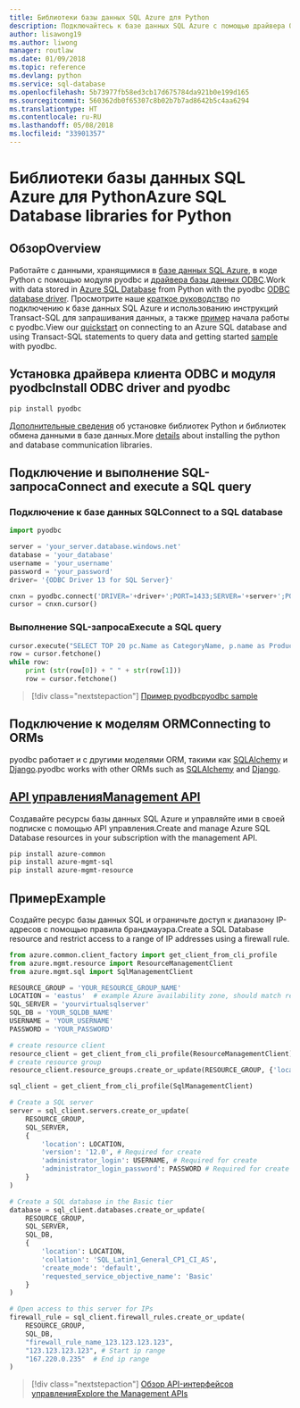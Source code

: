 ```yaml
---
title: Библиотеки базы данных SQL Azure для Python
description: Подключайтесь к базе данных SQL Azure с помощью драйвера ODBC и модуля pyodbc или управляйте экземплярами SQL Azure помощью API управления.
author: lisawong19
ms.author: liwong
manager: routlaw
ms.date: 01/09/2018
ms.topic: reference
ms.devlang: python
ms.service: sql-database
ms.openlocfilehash: 5b73977fb58ed3cb17d675784da921b0e199d165
ms.sourcegitcommit: 560362db0f65307c8b02b7b7ad8642b5c4aa6294
ms.translationtype: HT
ms.contentlocale: ru-RU
ms.lasthandoff: 05/08/2018
ms.locfileid: "33901357"
---
```

# <a name="azure-sql-database-libraries-for-python"></a><span data-ttu-id="7bf13-103">Библиотеки базы данных SQL Azure для Python</span><span class="sxs-lookup"><span data-stu-id="7bf13-103">Azure SQL Database libraries for Python</span></span>

## <a name="overview"></a><span data-ttu-id="7bf13-104">Обзор</span><span class="sxs-lookup"><span data-stu-id="7bf13-104">Overview</span></span>

<span data-ttu-id="7bf13-105">Работайте с данными, хранящимися в [базе данных SQL Azure](/azure/sql-database/sql-database-technical-overview), в коде Python с помощью модуля pyodbc и [драйвера базы данных ODBC](https://github.com/mkleehammer/pyodbc/wiki/Drivers-and-Driver-Managers).</span><span class="sxs-lookup"><span data-stu-id="7bf13-105">Work with data stored in [Azure SQL Database](/azure/sql-database/sql-database-technical-overview) from Python with the pyodbc [ODBC database driver](https://github.com/mkleehammer/pyodbc/wiki/Drivers-and-Driver-Managers).</span></span> <span data-ttu-id="7bf13-106">Просмотрите наше [краткое руководство](https://docs.microsoft.com/azure/sql-database/sql-database-connect-query-python) по подключению к базе данных SQL Azure и использованию инструкций Transact-SQL для запрашивания данных, а также [пример](https://github.com/mkleehammer/pyodbc/wiki/Getting-started) начала работы с pyodbc.</span><span class="sxs-lookup"><span data-stu-id="7bf13-106">View our [quickstart](https://docs.microsoft.com/azure/sql-database/sql-database-connect-query-python) on connecting to an Azure SQL database and using Transact-SQL statements to query data and getting started [sample](https://github.com/mkleehammer/pyodbc/wiki/Getting-started) with pyodbc.</span></span>

## <a name="install-odbc-driver-and-pyodbc"></a><span data-ttu-id="7bf13-107">Установка драйвера клиента ODBC и модуля pyodbc</span><span class="sxs-lookup"><span data-stu-id="7bf13-107">Install ODBC driver and pyodbc</span></span>

```bash
pip install pyodbc
```
<span data-ttu-id="7bf13-108">[Дополнительные сведения](https://docs.microsoft.com/azure/sql-database/sql-database-connect-query-python#install-the-python-and-database-communication-libraries) об установке библиотек Python и библиотек обмена данными в базе данных.</span><span class="sxs-lookup"><span data-stu-id="7bf13-108">More [details](https://docs.microsoft.com/azure/sql-database/sql-database-connect-query-python#install-the-python-and-database-communication-libraries) about installing the python and database communication libraries.</span></span>

## <a name="connect-and-execute-a-sql-query"></a><span data-ttu-id="7bf13-109">Подключение и выполнение SQL-запроса</span><span class="sxs-lookup"><span data-stu-id="7bf13-109">Connect and execute a SQL query</span></span>

### <a name="connect-to-a-sql-database"></a><span data-ttu-id="7bf13-110">Подключение к базе данных SQL</span><span class="sxs-lookup"><span data-stu-id="7bf13-110">Connect to a SQL database</span></span>

```python
import pyodbc

server = 'your_server.database.windows.net'
database = 'your_database'
username = 'your_username'
password = 'your_password'
driver= '{ODBC Driver 13 for SQL Server}'

cnxn = pyodbc.connect('DRIVER='+driver+';PORT=1433;SERVER='+server+';PORT=1443;DATABASE='+database+';UID='+username+';PWD='+ password)
cursor = cnxn.cursor()
```

### <a name="execute-a-sql-query"></a><span data-ttu-id="7bf13-111">Выполнение SQL-запроса</span><span class="sxs-lookup"><span data-stu-id="7bf13-111">Execute a SQL query</span></span>

```python
cursor.execute("SELECT TOP 20 pc.Name as CategoryName, p.name as ProductName FROM [SalesLT].[ProductCategory] pc JOIN [SalesLT].[Product] p ON pc.productcategoryid = p.productcategoryid")
row = cursor.fetchone()
while row:
    print (str(row[0]) + " " + str(row[1]))
    row = cursor.fetchone()
```

> [!div class="nextstepaction"]
> [<span data-ttu-id="7bf13-112">Пример pyodbc</span><span class="sxs-lookup"><span data-stu-id="7bf13-112">pyodbc sample</span></span>](https://github.com/mkleehammer/pyodbc/wiki/Getting-started)

## <a name="connecting-to-orms"></a><span data-ttu-id="7bf13-113">Подключение к моделям ORM</span><span class="sxs-lookup"><span data-stu-id="7bf13-113">Connecting to ORMs</span></span>

<span data-ttu-id="7bf13-114">pyodbc работает и с другими моделями ORM, такими как [SQLAlchemy](http://docs.sqlalchemy.org/en/latest/dialects/mssql.html?highlight=pyodbc#module-sqlalchemy.dialects.mssql.pyodbc) и [Django](https://github.com/lionheart/django-pyodbc/).</span><span class="sxs-lookup"><span data-stu-id="7bf13-114">pyodbc works with other ORMs such as [SQLAlchemy](http://docs.sqlalchemy.org/en/latest/dialects/mssql.html?highlight=pyodbc#module-sqlalchemy.dialects.mssql.pyodbc) and [Django](https://github.com/lionheart/django-pyodbc/).</span></span> 

## <a name="management-apipythonapioverviewazuresqlmanagement"></a>[<span data-ttu-id="7bf13-115">API управления</span><span class="sxs-lookup"><span data-stu-id="7bf13-115">Management API</span></span>](/python/api/overview/azure/sql/management)

<span data-ttu-id="7bf13-116">Создавайте ресурсы базы данных SQL Azure и управляйте ими в своей подписке с помощью API управления.</span><span class="sxs-lookup"><span data-stu-id="7bf13-116">Create and manage Azure SQL Database resources in your subscription with the management API.</span></span> 

```bash
pip install azure-common
pip install azure-mgmt-sql
pip install azure-mgmt-resource
```

## <a name="example"></a><span data-ttu-id="7bf13-117">Пример</span><span class="sxs-lookup"><span data-stu-id="7bf13-117">Example</span></span>

<span data-ttu-id="7bf13-118">Создайте ресурс базы данных SQL и ограничьте доступ к диапазону IP-адресов с помощью правила брандмауэра.</span><span class="sxs-lookup"><span data-stu-id="7bf13-118">Create a SQL Database resource and restrict access to a range of IP addresses using a firewall rule.</span></span>

```python
from azure.common.client_factory import get_client_from_cli_profile
from azure.mgmt.resource import ResourceManagementClient
from azure.mgmt.sql import SqlManagementClient

RESOURCE_GROUP = 'YOUR_RESOURCE_GROUP_NAME'
LOCATION = 'eastus'  # example Azure availability zone, should match resource group
SQL_SERVER = 'yourvirtualsqlserver'
SQL_DB = 'YOUR_SQLDB_NAME'
USERNAME = 'YOUR_USERNAME'
PASSWORD = 'YOUR_PASSWORD'

# create resource client
resource_client = get_client_from_cli_profile(ResourceManagementClient)
# create resource group
resource_client.resource_groups.create_or_update(RESOURCE_GROUP, {'location': LOCATION})

sql_client = get_client_from_cli_profile(SqlManagementClient)

# Create a SQL server
server = sql_client.servers.create_or_update(
    RESOURCE_GROUP,
    SQL_SERVER,
    {
        'location': LOCATION,
        'version': '12.0', # Required for create
        'administrator_login': USERNAME, # Required for create
        'administrator_login_password': PASSWORD # Required for create
    }
)

# Create a SQL database in the Basic tier
database = sql_client.databases.create_or_update(
    RESOURCE_GROUP,
    SQL_SERVER,
    SQL_DB,
    {
        'location': LOCATION,
        'collation': 'SQL_Latin1_General_CP1_CI_AS',
        'create_mode': 'default',
        'requested_service_objective_name': 'Basic'
    }
)

# Open access to this server for IPs
firewall_rule = sql_client.firewall_rules.create_or_update(
    RESOURCE_GROUP,
    SQL_DB,
    "firewall_rule_name_123.123.123.123",
    "123.123.123.123", # Start ip range
    "167.220.0.235"  # End ip range
)
```
> [!div class="nextstepaction"]
> [<span data-ttu-id="7bf13-119">Обзор API-интерфейсов управления</span><span class="sxs-lookup"><span data-stu-id="7bf13-119">Explore the Management APIs</span></span>](/python/api/overview/azure/sql/management)

